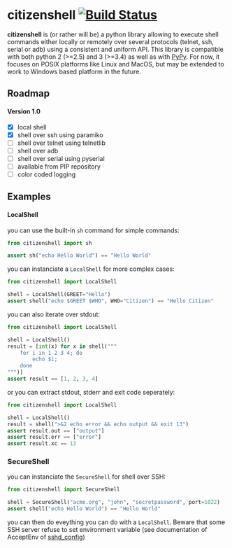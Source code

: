 # citizenshell [![Build Status](https://travis-ci.org/meuter/citizenshell.svg?branch=master)](https://travis-ci.org/meuter/citizenshell)

__citizenshell__ is (or rather will be) a python library allowing to execute shell commands either locally or remotely 
over several protocols (telnet, ssh, serial or adb) using a consistent and uniform API. This library is compatible with
both python 2 (>=2.5) and 3 (>=3.4) as well as with [PyPy](https://pypy.org/). For now, it focuses on POSIX platforms like
Linux and MacOS, but may be extended to work to Windows based platform in the future.

## Roadmap

#### Version 1.0
- [x] local shell
- [x] shell over ssh using paramiko
- [ ] shell over telnet using telnetlib
- [ ] shell over adb
- [ ] shell over serial using pyserial
- [ ] available from PIP repository
- [ ] color coded logging 

## Examples

#### LocalShell

you can use the built-in `sh` command for simple commands:

```python
from citizenshell import sh

assert sh("echo Hello World") == "Hello World"
```

you can instanciate a `LocalShell` for more complex cases:

```python
from citizenshell import LocalShell

shell = LocalShell(GREET="Hello")
assert shell("echo $GREET $WHO", WHO="Citizen") == "Hello Citizen"
```

you can also iterate over stdout:

```python
from citizenshell import LocalShell

shell = LocalShell()
result = [int(x) for x in shell("""
    for i in 1 2 3 4; do
        echo $i;
    done
""")]
assert result == [1, 2, 3, 4]
```

or you can extract stdout, stderr and exit code seperately:

```python
from citizenshell import LocalShell

shell = LocalShell()
result = shell(">&2 echo error && echo output && exit 13")
assert result.out == ["output"]
assert result.err == ["error"]
assert result.xc == 13
```

### SecureShell

you can instanciate the `SecureShell` for shell over SSH:

```python
from citizenshell import SecureShell

shell = SecureShell("acme.org", "john", "secretpassword", port=1022)
assert shell("echo Hello World") == "Hello World"
```

you can then do eveything you can do with a `LocalShell`. Beware that some SSH server 
refuse to set environment variable (see documentation of AcceptEnv of 
[sshd_config](https://linux.die.net/man/5/sshd_config))